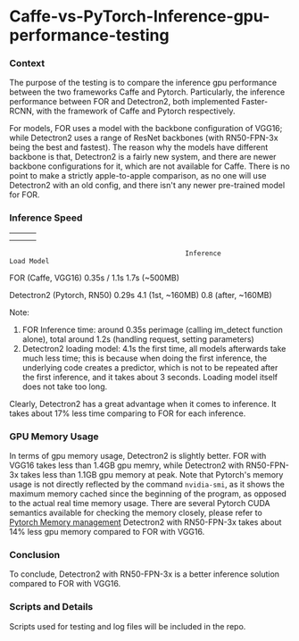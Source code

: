 # Caffe-vs-PyTorch-Inference-gpu-performance-testing

### Context
The purpose of the testing is to compare the inference gpu performance between the two frameworks Caffe and Pytorch. 
Particularly, the inference performance between FOR and Detectron2, both implemented Faster-RCNN, with the framework of Caffe and Pytorch respectively.

For models, FOR uses a model with the backbone configuration of VGG16; while Detectron2 uses a range of ResNet backbones (with RN50-FPN-3x being the best and fastest).
The reason why the models have different backbone is that, Detectron2 is a fairly new system, and there are newer backbone configurations for it, which are not available for Caffe. There is no point to make a strictly apple-to-apple comparison, as no one will use Detectron2 with an old config, and there isn't any newer pre-trained model for FOR.

### Inference Speed
|   |   |   |
|---|---|---|
|   |   |   |
|   |   |   |



									            Inference				    Load Model					
FOR (Caffe, VGG16)					  0.35s / 1.1s				1.7s (~500MB)				

Detectron2 (Pytorch, RN50)		0.29s					      4.1 (1st, ~160MB)
															                    0.8 (after, ~160MB)
                                                  
Note: 
1. FOR Inference time: around 0.35s perimage (calling im_detect function alone), total around 1.2s (handling request, setting parameters)
2. Detectron2 loading model: 4.1s the first time, all models afterwards take much less time; this is because when doing the first inference, the underlying code creates a predictor, which is not to be repeated after the first inference, and it takes about 3 seconds. Loading model itself does not take too long.

Clearly, Detectron2 has a great advantage when it comes to inference. It takes about 17% less time comparing to FOR for each inference.

### GPU Memory Usage
In terms of gpu memory usage, Detectron2 is slightly better. FOR with VGG16 takes less than 1.4GB gpu memry, while Detectron2 with RN50-FPN-3x takes less than 1.1GB gpu memory at peak.
Note that Pytorch's memory usage is not directly reflected by the command `nvidia-smi`, as it shows the maximum memory cached since the beginning of the program, as opposed to the actual real time memory usage. There are several Pytorch CUDA semantics available for checking the memory closely, please refer to [Pytorch Memory management](https://pytorch.org/docs/stable/notes/cuda.html#cuda-memory-management)
Detectron2 with RN50-FPN-3x takes about 14% less gpu memory compared to FOR with VGG16.

### Conclusion
To conclude, Detectron2 with RN50-FPN-3x is a better inference solution compared to FOR with VGG16.

### Scripts and Details
Scripts used for testing and log files will be included in the repo.

